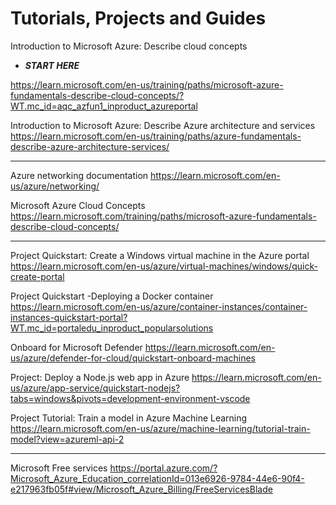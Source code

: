# Tutorials, Projects and Guides



Introduction to Microsoft Azure: Describe cloud concepts
- ***START HERE***
  
https://learn.microsoft.com/en-us/training/paths/microsoft-azure-fundamentals-describe-cloud-concepts/?WT.mc_id=aqc_azfun1_inproduct_azureportal

Introduction to Microsoft Azure: Describe Azure architecture and services
https://learn.microsoft.com/en-us/training/paths/azure-fundamentals-describe-azure-architecture-services/

------------

Azure networking documentation
https://learn.microsoft.com/en-us/azure/networking/

Microsoft Azure Cloud Concepts
https://learn.microsoft.com/training/paths/microsoft-azure-fundamentals-describe-cloud-concepts/

----------

Project Quickstart: Create a Windows virtual machine in the Azure portal
https://learn.microsoft.com/en-us/azure/virtual-machines/windows/quick-create-portal

Project Quickstart -Deploying a Docker container
https://learn.microsoft.com/en-us/azure/container-instances/container-instances-quickstart-portal?WT.mc_id=portaledu_inproduct_popularsolutions

Onboard for Microsoft Defender
https://learn.microsoft.com/en-us/azure/defender-for-cloud/quickstart-onboard-machines

Project: Deploy a Node.js web app in Azure
 https://learn.microsoft.com/en-us/azure/app-service/quickstart-nodejs?tabs=windows&pivots=development-environment-vscode

Project Tutorial: Train a model in Azure Machine Learning
https://learn.microsoft.com/en-us/azure/machine-learning/tutorial-train-model?view=azureml-api-2

---------

Microsoft Free services
https://portal.azure.com/?Microsoft_Azure_Education_correlationId=013e6926-9784-44e6-90f4-e217963fb05f#view/Microsoft_Azure_Billing/FreeServicesBlade


